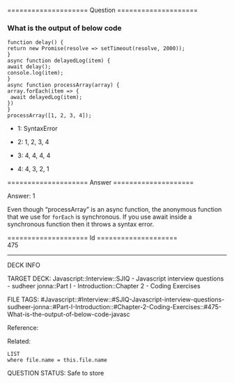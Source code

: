 ==================== Question ====================  

### What is the output of below code

<!-- codeblock-start -->
<pre><code class="hljs language-javascript"><span class="hljs-keyword">function</span> <span class="hljs-title function_">delay</span>(<span class="hljs-params"></span>) {
<span class="hljs-keyword">return</span> <span class="hljs-keyword">new</span> <span class="hljs-title class_">Promise</span>(<span class="hljs-function"><span class="hljs-params">resolve</span> =></span> <span class="hljs-built_in">setTimeout</span>(resolve, <span class="hljs-number">2000</span>));
}
<span class="hljs-keyword">async</span> <span class="hljs-keyword">function</span> <span class="hljs-title function_">delayedLog</span>(<span class="hljs-params">item</span>) {
<span class="hljs-keyword">await</span> <span class="hljs-title function_">delay</span>();
<span class="hljs-variable language_">console</span>.<span class="hljs-title function_">log</span>(item);
}
<span class="hljs-keyword">async</span> <span class="hljs-keyword">function</span> <span class="hljs-title function_">processArray</span>(<span class="hljs-params">array</span>) {
array.<span class="hljs-title function_">forEach</span>(<span class="hljs-function"><span class="hljs-params">item</span> =></span> {
 <span class="hljs-keyword">await</span> <span class="hljs-title function_">delayedLog</span>(item);
})
}
<span class="hljs-title function_">processArray</span>([<span class="hljs-number">1</span>, <span class="hljs-number">2</span>, <span class="hljs-number">3</span>, <span class="hljs-number">4</span>]);
</code></pre>
<!-- codeblock-end -->

- 1: SyntaxError

- 2: 1, 2, 3, 4

- 3: 4, 4, 4, 4

- 4: 4, 3, 2, 1  

==================== Answer ====================  

Answer: 1

Even though “processArray” is an async function, the anonymous function that we use for `forEach` is synchronous. If you use await inside a synchronous function then it throws a syntax error.

==================== Id ====================  
475

---

DECK INFO

TARGET DECK: Javascript::Interview::SJIQ - Javascript interview questions - sudheer jonna::Part I - Introduction::Chapter 2 - Coding Exercises

FILE TAGS: #Javascript::#Interview::#SJIQ-Javascript-interview-questions-sudheer-jonna::#Part-I-Introduction::#Chapter-2-Coding-Exercises::#475-What-is-the-output-of-below-code-javasc

Reference:

Related:

```dataview
LIST
where file.name = this.file.name
```

QUESTION STATUS: Safe to store
